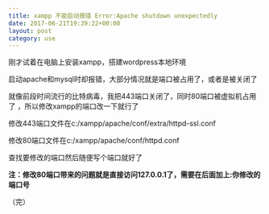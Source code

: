 ```yaml
---
title: xampp 不能启动报错 Error:Apache shutdown unexpectedly
date: 2017-06-21T19:39:22+00:00
layout: post
category: use
---
```



刚才试着在电脑上安装xampp，搭建wordpress本地环境

启动apache和mysql时却报错，大部分情况就是端口被占用了，或者是被关闭了

就像前段时间流行的比特病毒，我把443端口关闭了，同时80端口被虚拟机占用了 ，所以修改xampp的端口改一下就行了


修改443端口文件在c:/xampp/apache/conf/extra/httpd-ssl.conf 

修改80端口文件在c:/xampp/apache/conf/httpd.conf 

查找要修改的端口然后随便写个端口就好了

**注：修改80端口带来的问题就是直接访问127.0.0.1了，需要在后面加上:你修改的端口号**

（完）
